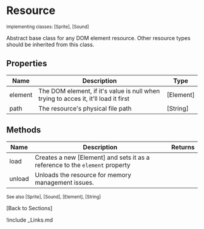 # Resource
<sub>Implementing classes: [Sprite], [Sound]</sub>

Abstract base class for any DOM element resource. Other resource types should be inherited from this class.

## Properties
| Name | Description | Type |
| --- | --- | --- |
| element | The DOM element, if it's value is null when trying to acces it, it'll load it first | [Element] |
| path | The resource's physical file path | [String] |

## Methods
| Name | Description | Returns |
| --- | --- | --- |
| load | Creates a new [Element] and sets it as a reference to the `element` property |  |
| unload | Unloads the resource for memory management issues. |  |

<sub>See also [Sprite], [Sound], [Element], [String]</sub>

[Back to Sections]

!include _Links.md